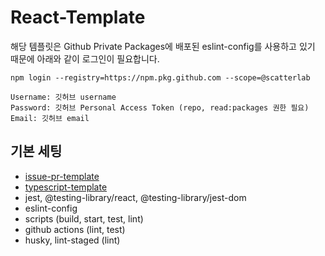 # React-Template


해당 템플릿은 Github Private Packages에 배포된 eslint-config를 사용하고 있기 때문에 아래와 같이 로그인이 필요합니다.

```shell
npm login --registry=https://npm.pkg.github.com --scope=@scatterlab

Username: 깃허브 username
Password: 깃허브 Personal Access Token (repo, read:packages 권한 필요)
Email: 깃허브 email
```

## 기본 세팅

- [issue-pr-template](https://github.com/scatterlab/issue-pr-template)
- [typescript-template](https://github.com/scatterlab/typescript-template)
- jest, @testing-library/react, @testing-library/jest-dom
- eslint-config
- scripts (build, start, test, lint)
- github actions (lint, test)
- husky, lint-staged (lint)
